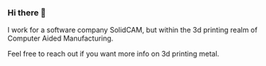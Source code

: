 ### Hi there 👋

I work for a software company SolidCAM, but within the 3d printing realm of Computer Aided Manufacturing.

Feel free to reach out if you want more info on 3d printing metal.

<!--
**kennybetz/kennybetz** is a ✨ _special_ ✨ repository because its `README.md` (this file) appears on your GitHub profile.

Here are some ideas to get you started:

- 🔭 I’m currently working on ...
- 🌱 I’m currently learning ...
- 👯 I’m looking to collaborate on ...
- 🤔 I’m looking for help with ...
- 💬 Ask me about ...
- 📫 How to reach me: ...
- 😄 Pronouns: ...
- ⚡ Fun fact: ...
-->
